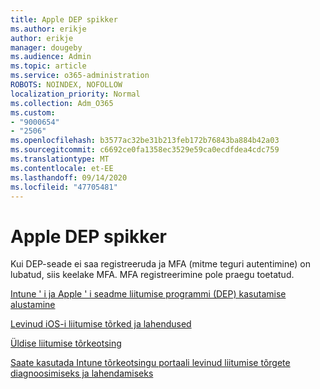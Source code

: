 ```yaml
---
title: Apple DEP spikker
ms.author: erikje
author: erikje
manager: dougeby
ms.audience: Admin
ms.topic: article
ms.service: o365-administration
ROBOTS: NOINDEX, NOFOLLOW
localization_priority: Normal
ms.collection: Adm_O365
ms.custom:
- "9000654"
- "2506"
ms.openlocfilehash: b3577ac32be31b213feb172b76843ba884b42a03
ms.sourcegitcommit: c6692ce0fa1358ec3529e59ca0ecdfdea4cdc759
ms.translationtype: MT
ms.contentlocale: et-EE
ms.lasthandoff: 09/14/2020
ms.locfileid: "47705481"
---
```

# <a name="help-with-apple-dep"></a>Apple DEP spikker

Kui DEP-seade ei saa registreeruda ja MFA (mitme teguri autentimine) on lubatud, siis keelake MFA. MFA registreerimine pole praegu toetatud.

[Intune ' i ja Apple ' i seadme liitumise programmi (DEP) kasutamise alustamine](https://docs.microsoft.com/intune/enrollment/device-enrollment-program-enroll-ios)

[Levinud iOS-i liitumise tõrked ja lahendused](https://docs.microsoft.com/intune/enrollment/troubleshoot-ios-enrollment-errors)

[Üldise liitumise tõrkeotsing](https://docs.microsoft.com/intune/enrollment/troubleshoot-device-enrollment-in-intune)

[Saate kasutada Intune tõrkeotsingu portaali levinud liitumise tõrgete diagnoosimiseks ja lahendamiseks](https://docs.microsoft.com/intune/fundamentals/help-desk-operators)


